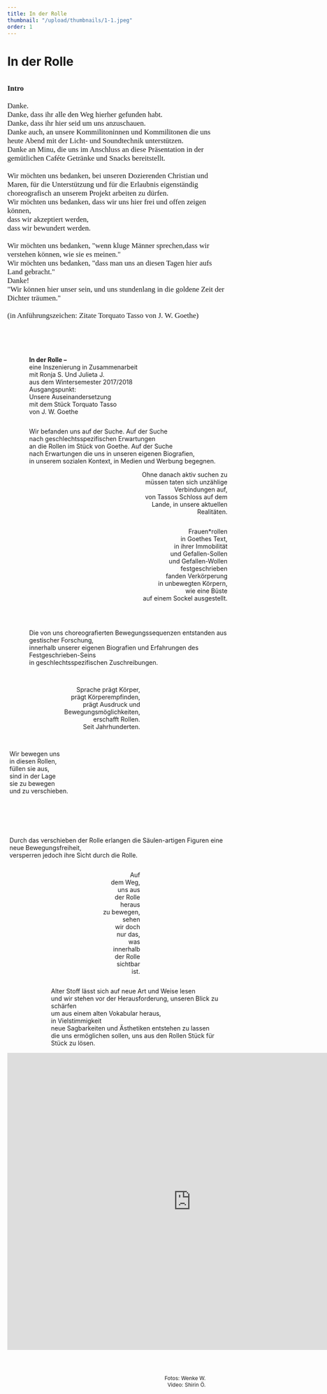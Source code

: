 ```yaml
---
title: In der Rolle
thumbnail: "/upload/thumbnails/1-1.jpeg"
order: 1
---
```

# In der Rolle

<img :src="$withBase('/upload/1-1.jpeg')" style="  margin-left: auto;margin-right: auto;max-width:1024px; display: block;"> 

<p style="font-family: Cursive; font-size: 17px; ">
<b>Intro</b> <br><br>
Danke.  <br>
Danke, dass ihr alle den Weg hierher gefunden habt.  <br>
Danke, dass ihr hier seid um uns anzuschauen.  <br>
Danke auch, an unsere Kommilitoninnen und Kommilitonen die uns heute Abend mit der Licht- und Soundtechnik unterstützen.  <br>
Danke an Minu, die uns im Anschluss an diese Präsentation in der gemütlichen Caféte Getränke und Snacks bereitstellt.<br><br>
Wir möchten uns bedanken, bei unseren Dozierenden Christian und Maren, für die Unterstützung und für die Erlaubnis eigenständig choreografisch an unserem Projekt arbeiten zu dürfen. <br> 
Wir möchten uns bedanken, dass wir uns hier frei und offen zeigen können,  <br>
dass wir akzeptiert werden,  <br>
dass wir bewundert werden.  <br><br>
Wir möchten uns bedanken, "wenn kluge Männer sprechen,dass wir verstehen können, wie sie es meinen."  <br>
Wir möchten uns bedanken, "dass man uns an diesen Tagen hier aufs Land gebracht."  <br>
Danke! <br>
"Wir können hier unser sein, und uns stundenlang in die goldene Zeit der Dichter träumen." <br>
<br>
 (in Anführungszeichen: Zitate Torquato Tasso von J. W. Goethe)
</p>
<br>
<br>
<br> 
  
  
  

<p style="text-align:left;margin-left: 50px;"><b>In der Rolle –</b> <br>    
eine Inszenierung in Zusammenarbeit<br>  
mit Ronja S. Und Julieta J.<br>  
aus dem Wintersemester 2017/2018<br>  
Ausgangspunkt:<br>  
Unsere Auseinandersetzung<br>   
mit dem Stück Torquato Tasso<br>  
von J. W. Goethe</p>

<img :src="$withBase('/upload/1-2.jpeg')" style="  margin-left:500px ;margin-right: auto;max-width:700px; display: block;"> 
<p style="text-align:left;margin-left: 50px;">
Wir befanden uns auf der Suche. Auf der Suche <br> 
nach geschlechtsspezifischen Erwartungen <br>
an die Rollen im Stück von Goethe. Auf der Suche <br>
nach Erwartungen die uns in unseren eigenen Biografien, <br>
in unserem sozialen Kontext, in Medien und Werbung begegnen. </p>
<p style="text-align:right;margin-left: 300px;">
Ohne danach aktiv suchen zu müssen taten sich unzählige Verbindungen auf, <br>
von Tassos Schloss auf dem Lande, in unsere aktuellen Realitäten.
</p>

<img :src="$withBase('/upload/1-3.jpeg')" style="  margin-left:auto ;margin-right: 500px;max-width:700px; display: block;">
<p style="text-align:right;margin-left: 300px;">
Frauen*rollen <br>
in Goethes Text, <br>
in ihrer Immobilität <br>
und Gefallen-Sollen <br>
und Gefallen-Wollen <br>
festgeschrieben <br>
fanden Verkörperung <br>
in unbewegten Körpern, <br>
wie eine Büste <br>
auf einem Sockel ausgestellt.
</p> 
<img :src="$withBase('/upload/1-6.jpeg')" style="  margin-left: auto;margin-right: auto;max-width:800px; display: block;">


<p style="text-align:left;margin-left: 50px;">
<br>
<br>
Die von uns choreografierten Bewegungssequenzen entstanden aus gestischer Forschung, <br>
innerhalb unserer eigenen Biografien und Erfahrungen des Festgeschrieben-Seins <br>
in geschlechtsspezifischen Zuschreibungen.<br><br>
</p> 
<img :src="$withBase('/upload/1-7.jpeg')" style="  margin-left:100px ;margin-right: auto;max-width:700px; display: block;">


<p style="text-align:right;margin-right: 200px;">
Sprache prägt Körper, <br>
prägt Körperempfinden, <br>
prägt Ausdruck und <br>
Bewegungsmöglichkeiten, <br>
erschafft Rollen. <br>
Seit Jahrhunderten.
</p>

<img :src="$withBase('/upload/1-4.jpeg')" style="  margin-left:auto ;margin-right: 100px;max-width:700px; display: block;">

<p style="text-align:left;margin-left: 5px;">
<br>
Wir bewegen uns <br>
in diesen Rollen, <br>
füllen sie aus, <br>
sind in der Lage <br>sie zu bewegen <br>
und zu verschieben.<br>
</p>

<img :src="$withBase('/upload/1-9.jpeg')" style="  margin-left:auto ;margin-right: 150px;max-width:600px; display: block;">
<br><br><br>
<img :src="$withBase('/upload/1-8.jpeg')" style="  margin-left:auto ;margin-right: auto;max-width:800px; display: block;">

<p style="text-align:left;margin-left: 5px;">
<br>
Durch das verschieben der Rolle erlangen die Säulen-artigen Figuren eine neue Bewegungsfreiheit, <br>
versperren jedoch ihre Sicht durch die Rolle.<br>
</p> 
<img :src="$withBase('/upload/1-10.jpeg')" style="  margin-left:auto ;margin-right: 100px;max-width:700px; display: block;">

<p style="text-align:right;margin-right: 200px;">
Auf <br>
dem Weg, <br>
uns aus <br>
der Rolle <br>
heraus <br>
zu bewegen, <br>
sehen <br>
wir doch <br>
nur das, <br>
was <br>
innerhalb <br>
der Rolle <br>
sichtbar <br>
ist.
</p>

<img :src="$withBase('/upload/1-11.jpeg')" style="  margin-left:auto ;margin-right: auto;max-width:800px; display: block;">

<p style="text-align:left;margin-left: 100px;">
Alter Stoff lässt sich auf neue Art und Weise lesen <br>
und wir stehen vor der Herausforderung, unseren Blick zu schärfen <br>
um aus einem alten Vokabular heraus, <br>
in Vielstimmigkeit <br>
neue Sagbarkeiten und Ästhetiken entstehen zu lassen <br>
die uns ermöglichen sollen, uns aus den Rollen Stück für Stück zu lösen.
</p>

<img :src="$withBase('/upload/1-12.jpeg')" style="  margin-left:auto ;margin-right: 100px;max-width:600px; display: block;">


<iframe src="https://player.vimeo.com/video/432788922" width="840" height="680" frameborder="0" allow="autoplay; fullscreen" allowfullscreen style ="margin:0 auto ; display: block;"></iframe>


<p style=" font-size: 12px; text-align:right;margin-right: 50px;">
<br> <br> <br>
Fotos: Wenke W. <br>
Video: Shirin Ö. 
</p> 


